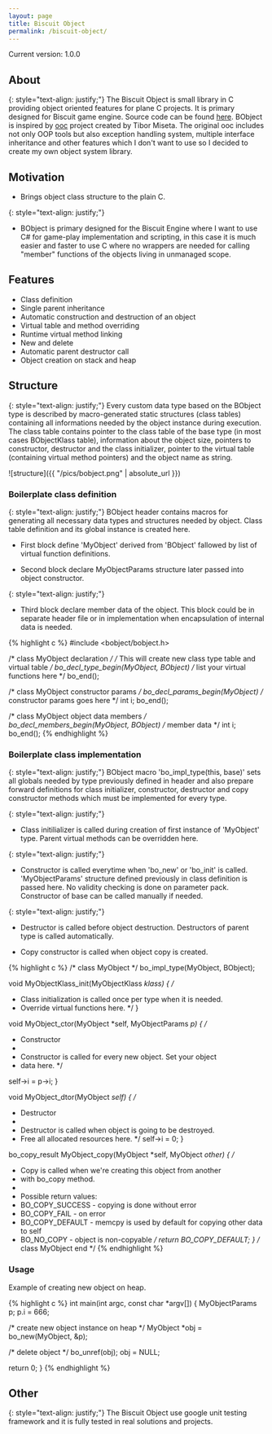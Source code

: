 ```yaml
---
layout: page
title: Biscuit Object
permalink: /biscuit-object/
---
```

Current version: 1.0.0

## About

{: style="text-align: justify;"}
The Biscuit Object is small library in C providing object oriented features for plane C projects.
It is primary designed for Biscuit game engine.
Source code can be found [here](https://github.com/travisdoor/biscuit_object). BObject is inspired
by [ooc](http://ooc-coding.sourceforge.net/) project created by Tibor Miseta. The original ooc
includes not only OOP tools but also exception handling system, multiple interface inheritance
and other features which I don't want to use so I decided to create my own object system library.

## Motivation
- Brings object class structure to the plain C.

{: style="text-align: justify;"}
- BObject is primary designed for the Biscuit Engine where I want to use C# for game-play implementation
and scripting, in this case it is much easier and faster to use C where no wrappers are needed for 
calling "member" functions of the objects living in unmanaged scope.

## Features
- Class definition
- Single parent inheritance 
- Automatic construction and destruction of an object 
- Virtual table and method overriding 
- Runtime virtual method linking 
- New and delete 
- Automatic parent destructor call 
- Object creation on stack and heap

## Structure

{: style="text-align: justify;"}
Every custom data type based on the BObject type is described by macro-generated static structures (class tables)
containing all informations needed by the object instance during execution. The class table contains pointer to the class
table of the base type (in most cases BObjectKlass table), information about  the object size, pointers to constructor,
destructor and the class initializer, pointer to the virtual table (containing virtual method pointers) and the object name
as string.

![structure]({{ "/pics/bobject.png" | absolute_url }})

### Boilerplate class definition

{: style="text-align: justify;"}
BObject header contains macros for generating all necessary data types and structures needed by object. Class
table definition and its global instance is created here.

- First block define 'MyObject' derived from 'BObject' fallowed by list of virtual function definitions.

- Second block declare MyObjectParams structure later passed into object constructor.

{: style="text-align: justify;"}
- Third block declare member data of the object. This block could be in separate header file or in implementation
when encapsulation of internal data is needed.

{% highlight c %}
#include <bobject/bobject.h>

/* class MyObject declaration */
/* This will create new class type table and virtual table */
bo_decl_type_begin(MyObject, BObject)
  /* list your virtual functions here */
bo_end();

/* class MyObject constructor params */
bo_decl_params_begin(MyObject)
  /* constructor params goes here */
  int i;
bo_end();

/* class MyObject object data members */
bo_decl_members_begin(MyObject, BObject)
  /* member data */
  int i;
bo_end();
{% endhighlight %}

### Boilerplate class implementation 

{: style="text-align: justify;"}
BObject macro 'bo_impl_type(this, base)' sets all globals needed by type previously defined
in header and also prepare forward definitions for class initializer, constructor, destructor 
and copy constructor methods which must be implemented for every type. 

{: style="text-align: justify;"}
- Class initilializer is called during creation of first instance of 'MyObject' type. Parent
virtual methods can be overridden here.

{: style="text-align: justify;"}
- Constructor is called everytime when 'bo_new' or 'bo_init' is called. 'MyObjectParams' structure
defined previously in class definition is passed here. No validity checking is done on parameter
pack. Constructor of base can be called manually if needed.

{: style="text-align: justify;"}
- Destructor is called before object destruction. Destructors of parent type is called automatically.

- Copy constructor is called when object copy is created.

{% highlight c %}
/* class MyObject */
bo_impl_type(MyObject, BObject);

void
MyObjectKlass_init(MyObjectKlass *klass)
{
  /*
   * Class initialization is called once per type when it is needed.
   * Override virtual functions here.
   */
}

void
MyObject_ctor(MyObject *self, MyObjectParams *p)
{
  /*
   * Constructor
   *
   * Constructor is called for every new object. Set your object
   * data here.
   */

  self->i = p->i;
}

void
MyObject_dtor(MyObject *self)
{
  /*
   * Destructor
   *
   * Destructor is called when object is going to be destroyed.
   * Free all allocated resources here.
   */
  self->i = 0;
}

bo_copy_result
MyObject_copy(MyObject *self, MyObject *other)
{
  /*
   * Copy is called when we're creating this object from another
   * with bo_copy method.
   *
   * Possible return values:
   *  BO_COPY_SUCCESS - copying is done without error
   *  BO_COPY_FAIL    - on error
   *  BO_COPY_DEFAULT - memcpy is used by default for copying other data to self
   *  BO_NO_COPY      - object is non-copyable
   */
  return BO_COPY_DEFAULT;
}
/* class MyObject end */
{% endhighlight %}

### Usage

Example of creating new object on heap.

{% highlight c %}
int main(int argc, const char *argv[]) {
  MyObjectParams p;
  p.i = 666;

  /* create new object instance on heap */
  MyObject *obj = bo_new(MyObject, &p);

  /* delete object */
  bo_unref(obj);
  obj = NULL;

  return 0;
}
{% endhighlight %}

## Other
{: style="text-align: justify;"}
The Biscuit Object use google unit testing framework and it is fully tested in real solutions and
projects.
